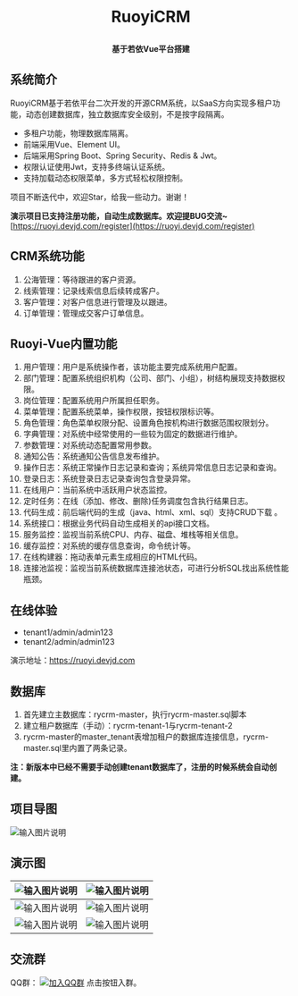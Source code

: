 
<h1 align="center" style="margin: 30px 0 30px; font-weight: bold;">RuoyiCRM</h1>
<h4 align="center">基于若依Vue平台搭建</h4>


## 系统简介

RuoyiCRM基于若依平台二次开发的开源CRM系统，以SaaS方向实现多租户功能，动态创建数据库，独立数据库安全级别，不是按字段隔离。

* 多租户功能，物理数据库隔离。
* 前端采用Vue、Element UI。
* 后端采用Spring Boot、Spring Security、Redis & Jwt。
* 权限认证使用Jwt，支持多终端认证系统。
* 支持加载动态权限菜单，多方式轻松权限控制。

项目不断迭代中，欢迎Star，给我一些动力。谢谢！

 **演示项目已支持注册功能，自动生成数据库。欢迎提BUG交流~** [https://ruoyi.devjd.com/register](https://ruoyi.devjd.com/register)

## CRM系统功能
1.  公海管理：等待跟进的客户资源。
2.  线索管理：记录线索信息后续转成客户。
3.  客户管理：对客户信息进行管理及以跟进。
4.  订单管理：管理成交客户订单信息。

## Ruoyi-Vue内置功能

1.  用户管理：用户是系统操作者，该功能主要完成系统用户配置。
2.  部门管理：配置系统组织机构（公司、部门、小组），树结构展现支持数据权限。
3.  岗位管理：配置系统用户所属担任职务。
4.  菜单管理：配置系统菜单，操作权限，按钮权限标识等。
5.  角色管理：角色菜单权限分配、设置角色按机构进行数据范围权限划分。
6.  字典管理：对系统中经常使用的一些较为固定的数据进行维护。
7.  参数管理：对系统动态配置常用参数。
8.  通知公告：系统通知公告信息发布维护。
9.  操作日志：系统正常操作日志记录和查询；系统异常信息日志记录和查询。
10. 登录日志：系统登录日志记录查询包含登录异常。
11. 在线用户：当前系统中活跃用户状态监控。
12. 定时任务：在线（添加、修改、删除)任务调度包含执行结果日志。
13. 代码生成：前后端代码的生成（java、html、xml、sql）支持CRUD下载 。
14. 系统接口：根据业务代码自动生成相关的api接口文档。
15. 服务监控：监视当前系统CPU、内存、磁盘、堆栈等相关信息。
16. 缓存监控：对系统的缓存信息查询，命令统计等。
17. 在线构建器：拖动表单元素生成相应的HTML代码。
18. 连接池监视：监视当前系统数据库连接池状态，可进行分析SQL找出系统性能瓶颈。

## 在线体验
- tenant1/admin/admin123
- tenant2/admin/admin123

演示地址：https://ruoyi.devjd.com



## 数据库

1.  首先建立主数据库：rycrm-master，执行rycrm-master.sql脚本
2.  建立租户数据库（手动）：rycrm-tenant-1与rycrm-tenant-2
3.  rycrm-master的master_tenant表增加租户的数据库连接信息，rycrm-master.sql里内置了两条记录。

 **注：新版本中已经不需要手动创建tenant数据库了，注册的时候系统会自动创建。** 

## 项目导图

![输入图片说明](https://oscimg.oschina.net/oscnet/up-fc18a6102b182f0eb981e1114be155dbca4.png)

## 演示图

| ![输入图片说明](https://oscimg.oschina.net/oscnet/up-1c47cfe91d0efaad4286b9570e1a8659493.png) | ![输入图片说明](https://oscimg.oschina.net/oscnet/up-1c47cfe91d0efaad4286b9570e1a8659493.png) |
|---|---|
| ![输入图片说明](https://oscimg.oschina.net/oscnet/up-1eb62b24f1c041663f2218ce4038ff6588c.png) | ![输入图片说明](https://oscimg.oschina.net/oscnet/up-bbfcc53984cc7dd60bddaba796e6c36a0bd.png) |
| ![输入图片说明](https://oscimg.oschina.net/oscnet/up-ca9cee342c98170c08645e4177187f5e4e3.png) | ![输入图片说明](https://oscimg.oschina.net/oscnet/up-3198b72e4d47f55d3b447f003dd033c9bea.png) |

## 交流群 
QQ群： [![加入QQ群](https://img.shields.io/badge/556427333-blue.svg)](https://jq.qq.com/?_wv=1027&k=0vwIveTF) 点击按钮入群。
